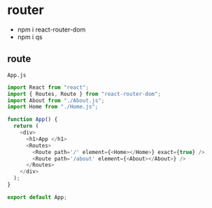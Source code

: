 # router

- npm i react-router-dom
- npm i qs


## route

`App.js`

```javascript
import React from "react";
import { Routes, Route } from "react-router-dom";
import About from "./About.js";
import Home from "./Home.js";

function App() {
  return (
    <div>
      <h1>App </h1>
      <Routes>
        <Route path='/' element={<Home></Home>} exact={true} />
        <Route path='/about' element={<About></About>} />
      </Routes>
    </div>
  );
}

export default App;
```